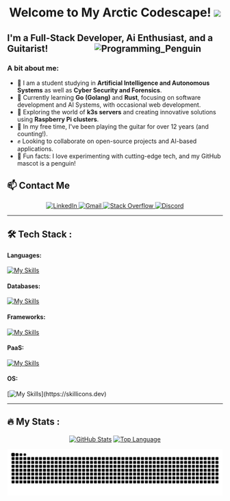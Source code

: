 
<!---
Cyrof/Cyrof is a ✨ special ✨ repository because its `README.md` (this file) appears on your GitHub profile.
You can click the Preview link to take a look at your changes.
--->

<!-- This gif will be removed -->
<!-- <div id="header" align="center">
  <img src="https://media4.giphy.com/media/gDH0pb1x7t9eoFXAnc/giphy.gif?cid=790b76116ie1lqbr5yonbxdbh4mmxegywtc4q8h4u0s7evwh&rid=giphy.gif&ct=s" width="100"/> 
</div> -->
<!-- 
<div id="badges" align="center">
  <a href="https://www.linkedin.com/in/keith-neo-8ba4401a8/">
    <img src="https://img.shields.io/badge/LinkedIn-blue?style=for-the-badge&logo=linkedin&logoColor=white" alt="LinkedIn Badge"/>
  </a>
</div> -->

<!-- <div id="view" align="center">
  <img src="https://komarev.com/ghpvc/?username=Cyrof&style=flat-square&color=blue" alt=""/>
</div> -->

<div id="wave" align="center">
  <h1>
    Welcome to My Arctic Codescape!
    <img src="https://media.giphy.com/media/hvRJCLFzcasrR4ia7z/giphy.gif" width="30px"/>
  </h1>
</div>

<!-- <div align="center">
  <img src="https://media3.giphy.com/media/2IudUHdI075HL02Pkk/giphy.gif?cid=ecf05e47davqw3bf9yc6gg2ewne0ivi9k5jet9ghmcsdvxsf&rid=giphy.gif&ct=g" width="600" height="300"/>
</div>

---
## :man_technologist: About Me:
I am a student studying artificial intelligence and autonomous system as well as cyber security and forensics <img src="https://media1.giphy.com/media/8zldD29JNeLRK/giphy.gif?cid=ecf05e47tx2nmgftip9c1qtbv77j4c5iv74cud7necafcdjt&rid=giphy.gif&ct=s" width="30"/> from Singapore.

- :telescope: I'm currently learning Python, Node, Java and C++ and contributing to backend for software development

- :seedling: Exploring the world of cyber security and artificial intelligence

- :zap: In my free time, I explore and try and create programs to help in my daily life

- :mailbox:How to reach me: [![Linkedin Badge](https://img.shields.io/badge/LinkedIn-blue?style=flat&logo=Linkedin&logoColor=white)](https://www.linkedin.com/in/keith-neo-8ba4401a8/) -->

## I'm a Full-Stack Developer, Ai Enthusiast, and a Guitarist! <img align="right" src="https://media3.giphy.com/media/2IudUHdI075HL02Pkk/giphy.gif?cid=ecf05e47davqw3bf9yc6gg2ewne0ivi9k5jet9ghmcsdvxsf&rid=giphy.gif&ct=g" alt="Programming_Penguin" width="300"/>

### A bit about me: 
- :man: I am a student studying in **Artificial Intelligence and Autonomous Systems** as well as **Cyber Security and Forensics**.
- :telescope: Currently learning **Go (Golang)** and **Rust**, focusing on software development and AI Systems, with occasional web development.
- :seedling: Exploring the world of **k3s servers** and creating innovative solutions using **Raspberry Pi clusters**.
- :guitar: In my free time, I've been playing the guitar for over 12 years (and counting!).
- :fist: Looking to collaborate on open-source projects and AI-based applications.
- :penguin: Fun facts: I love experimenting with cutting-edge tech, and my GitHub mascot is a penguin!

## :mailbox: Contact Me
<div id="badges" align="center">
  <!-- all contact me badges here -->
  <a href="https://www.linkedin.com/in/keith-neo-8ba4401a8/">
    <img src="https://img.shields.io/badge/LinkedIn-0077B5?style=for-the-badge&logo=linkedin&logoColor=white" alt="LinkedIn"/>
  </a>
  <a href="mailto:keithneo00@gmail.com">
    <img src="https://img.shields.io/badge/Gmail-D14836?style=for-the-badge&logo=gmail&logoColor=white" alt="Gmail"/>
  </a>
  <a href="https://stackoverflow.com/users/22228481/cyrof">
    <img src="https://img.shields.io/badge/StackOverflow-F58025?style=for-the-badge&logo=stackoverflow&logoColor=white" alt="Stack Overflow"/>
  </a>
  <a href="https://discordapp.com/users/Cyrof">
    <img src="https://img.shields.io/badge/Discord-7289DA?style=for-the-badge&logo=discord&logoColor=white" alt="Discord"/>
  </a>
</div>

---
## :hammer_and_wrench: Tech Stack :
#### Languages:
[![My Skills](https://skillicons.dev/icons?i=cs,html,css,js,py,cpp,java,nodejs)](https://skillicons.dev)

#### Databases:
[![My Skills](https://skillicons.dev/icons?i=mysql,sqlite,mongodb,postgres,firebase)](https://skillicons.dev)

#### Frameworks:
[![My Skills](https://skillicons.dev/icons?i=django,flask,react,jquery,tensorflow,express,kotlin)](https://skillicons.dev)

#### PaaS:
[![My Skills](https://skillicons.dev/icons?i=heroku,docker,kubernetes,git)](https://skillicons.dev)

#### OS:
[![My Skills](https://skillicons.dev/icons?i=linux,raspberrypi,)](https://skillicons.dev)

<!-- <div>
  <img src="https://github.com/devicons/devicon/blob/master/icons/python/python-original.svg" title="Python" alt="Python" width="40" height="40"/>&nbsp;
  <img src="https://github.com/devicons/devicon/blob/master/icons/java/java-original.svg" title="Java" alt="Java" width="40" height="40"/>&nbsp;
  <img src="https://github.com/devicons/devicon/blob/master/icons/javascript/javascript-original.svg" title="Javascript" alt="Javascript" width="40" height="40"/>&nbsp;
  <img src="https://github.com/devicons/devicon/blob/master/icons/nodejs/nodejs-original.svg" title="Node" alt="Node" width="40" height="40"/>&nbsp;
  <img src="https://github.com/devicons/devicon/blob/master/icons/cplusplus/cplusplus-original.svg" title="Cplusplus" alt="Cplusplus" width="40" height="40"/>&nbsp;
  <img src="https://github.com/devicons/devicon/blob/master/icons/mongodb/mongodb-original.svg" title="Mongodb" alt="Mongodb" width="40" height="40"/>&nbsp;
  <img src="https://github.com/devicons/devicon/blob/master/icons/sqlite/sqlite-original.svg" title="Sqlite" alt="Sqlite" width="40" height="40"/>&nbsp;
  <img src="https://github.com/devicons/devicon/blob/master/icons/html5/html5-original.svg" title="HTML" alt="HTML" width="40" height="40"/>&nbsp;
  <img src="https://github.com/devicons/devicon/blob/master/icons/css3/css3-original.svg" title="CSS" alt="CSS" width="40" height="40"/>&nbsp;
  <img src="https://github.com/devicons/devicon/blob/master/icons/git/git-original.svg" title="Git" alt="Git" width="40" height="40"/>&nbsp;
  <img src="https://github.com/devicons/devicon/blob/master/icons/linux/linux-original.svg" title="Linux" alt="Linux" width="40" height="40"/>&nbsp;
  <img src="https://github.com/devicons/devicon/blob/master/icons/docker/docker-original.svg" title="Docker" alt="Docker" width="40" height="40"/>&nbsp;
</div> -->

---
## :fire: My Stats :
<!-- [![GitHub Streak](http://github-readme-streak-stats.herokuapp.com?user=Cyrof&theme=dark&background=000000)](https://git.io/streak-stats)
<br>
[![Top Langs](https://github-readme-stats.vercel.app/api/top-langs/?username=Cyrof&layout=compact&theme=vision-friendly-dark)](https://github.com/anuraghazra/github-readme-stats) -->
 <!-- Github Stats -->
<div align="center" width="700px">
      <a href="#--------"><img align="center" alt="GitHub Stats" src="https://github-readme-stats.vercel.app/api?username=Cyrof&theme=radical&show_icons=true&hide_border=true&count_private=true&hide=prs,issues"/></a>
    <a href="#--------"><img align="center" alt="Top Language" src="https://github-readme-stats.vercel.app/api/top-langs/?username=Cyrof&theme=radical&show_icons=true&hide_border=true&layout=compact&count_private=true"/></a>
</div>

![snake gif](https://github.com/Cyrof/Cyrof/blob/output/github-snake-dark.svg)


